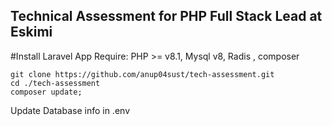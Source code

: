 ## Technical Assessment for PHP Full Stack Lead at Eskimi
#Install Laravel App 
Require: PHP >= v8.1, Mysql v8, Radis , composer
```
git clone https://github.com/anup04sust/tech-assessment.git
cd ./tech-assessment
composer update;

```
Update Database info in .env
